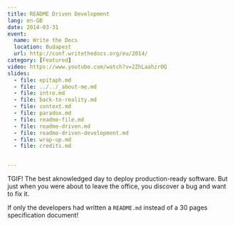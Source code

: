 ```yaml
---
title: README Driven Development
lang: en-GB
date: 2014-03-31
event:
  name: Write the Docs
  location: Budapest
  url: http://conf.writethedocs.org/eu/2014/
category: [Featured]
video: https://www.youtube.com/watch?v=2ZhLaahzrOQ
slides:
  - file: epitaph.md
  - file: ../../_about-me.md
  - file: intro.md
  - file: back-to-reality.md
  - file: context.md
  - file: paradox.md
  - file: readme-file.md
  - file: readme-driven.md
  - file: readme-driven-development.md
  - file: wrap-up.md
  - file: credits.md


---
```


TGIF! The best aknowledged day to deploy production-ready software. But just when you were about to leave the office,
you discover a bug and want to fix it.

If only the developers had written a `README.md` instead of a 30 pages specification document!
